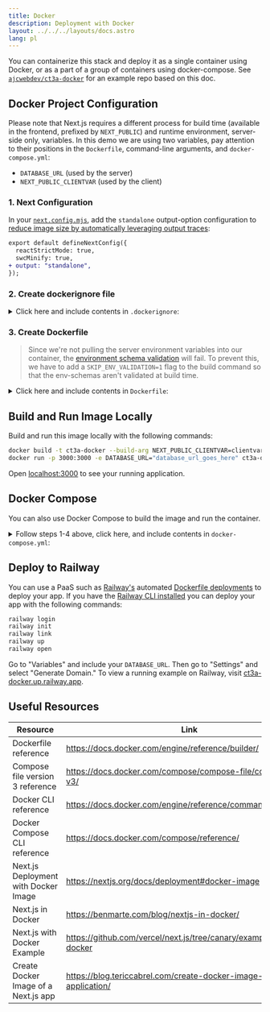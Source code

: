 ```yaml
---
title: Docker
description: Deployment with Docker
layout: ../../../layouts/docs.astro
lang: pl
---
```


You can containerize this stack and deploy it as a single container using Docker, or as a part of a group of containers using docker-compose. See [`ajcwebdev/ct3a-docker`](https://github.com/ajcwebdev/ct3a-docker) for an example repo based on this doc.

## Docker Project Configuration

Please note that Next.js requires a different process for build time (available in the frontend, prefixed by `NEXT_PUBLIC`) and runtime environment, server-side only, variables. In this demo we are using two variables, pay attention to their positions in the `Dockerfile`, command-line arguments, and `docker-compose.yml`:

- `DATABASE_URL` (used by the server)
- `NEXT_PUBLIC_CLIENTVAR` (used by the client)

### 1. Next Configuration

In your [`next.config.mjs`](https://github.com/t3-oss/create-t3-app/blob/main/cli/template/base/next.config.mjs), add the `standalone` output-option configuration to [reduce image size by automatically leveraging output traces](https://nextjs.org/docs/advanced-features/output-file-tracing):

```diff
export default defineNextConfig({
  reactStrictMode: true,
  swcMinify: true,
+ output: "standalone",
});
```

### 2. Create dockerignore file

<details>
    <summary>
      Click here and include contents in <code>.dockerignore</code>:
    </summary>
<div class="content">

```
.env
Dockerfile
.dockerignore
node_modules
npm-debug.log
README.md
.next
.git
```

</div>

</details>

### 3. Create Dockerfile

> Since we're not pulling the server environment variables into our container, the [environment schema validation](/en/usage/env-variables) will fail. To prevent this, we have to add a `SKIP_ENV_VALIDATION=1` flag to the build command so that the env-schemas aren't validated at build time.

<details>
    <summary>
      Click here and include contents in <code>Dockerfile</code>:
    </summary>
<div class="content">

```docker
##### DEPENDENCIES

FROM --platform=linux/amd64 node:16-alpine AS deps
RUN apk add --no-cache libc6-compat openssl
WORKDIR /app

# Install Prisma Client - remove if not using Prisma

COPY prisma ./

# Install dependencies based on the preferred package manager

COPY package.json yarn.lock* package-lock.json* pnpm-lock.yaml\* ./

RUN \
 if [ -f yarn.lock ]; then yarn --frozen-lockfile; \
 elif [ -f package-lock.json ]; then npm ci; \
 elif [ -f pnpm-lock.yaml ]; then yarn global add pnpm && pnpm i; \
 else echo "Lockfile not found." && exit 1; \
 fi

##### BUILDER

FROM --platform=linux/amd64 node:16-alpine AS builder
ARG DATABASE_URL
ARG NEXT_PUBLIC_CLIENTVAR
WORKDIR /app
COPY --from=deps /app/node_modules ./node_modules
COPY . .

# ENV NEXT_TELEMETRY_DISABLED 1

RUN \
 if [ -f yarn.lock ]; then SKIP_ENV_VALIDATION=1 yarn build; \
 elif [ -f package-lock.json ]; then SKIP_ENV_VALIDATION=1 npm run build; \
 elif [ -f pnpm-lock.yaml ]; then yarn global add pnpm && SKIP_ENV_VALIDATION=1 pnpm run build; \
 else echo "Lockfile not found." && exit 1; \
 fi

##### RUNNER

FROM --platform=linux/amd64 node:16-alpine AS runner
WORKDIR /app

ENV NODE_ENV production

# ENV NEXT_TELEMETRY_DISABLED 1

RUN addgroup --system --gid 1001 nodejs
RUN adduser --system --uid 1001 nextjs

COPY --from=builder /app/next.config.mjs ./
COPY --from=builder /app/public ./public
COPY --from=builder /app/package.json ./package.json

COPY --from=builder --chown=nextjs:nodejs /app/.next/standalone ./
COPY --from=builder --chown=nextjs:nodejs /app/.next/static ./.next/static

USER nextjs
EXPOSE 3000
ENV PORT 3000

CMD ["node", "server.js"]

```

> **_Notes_**
>
> - _Emulation of `--platform=linux/amd64` may not be necessary after moving to Node 18._
> - _See [`node:alpine`](https://github.com/nodejs/docker-node/tree/b4117f9333da4138b03a546ec926ef50a31506c3#nodealpine) to understand why `libc6-compat` might be needed._
> - _Next.js collects [anonymous telemetry data about general usage](https://nextjs.org/telemetry). Uncomment the first instance of `ENV NEXT_TELEMETRY_DISABLED 1` to disable telemetry during the build. Uncomment the second instance to disable telemetry during runtime._

</div>
</details>

## Build and Run Image Locally

Build and run this image locally with the following commands:

```bash
docker build -t ct3a-docker --build-arg NEXT_PUBLIC_CLIENTVAR=clientvar .
docker run -p 3000:3000 -e DATABASE_URL="database_url_goes_here" ct3a-docker
```

Open [localhost:3000](http://localhost:3000/) to see your running application.

## Docker Compose

You can also use Docker Compose to build the image and run the container.

<details>
    <summary>
      Follow steps 1-4 above, click here, and include contents in <code>docker-compose.yml</code>:
    </summary>
<div class="content">

```yaml
version: "3.9"
services:
  app:
    platform: "linux/amd64"
    build:
      context: .
      dockerfile: Dockerfile
      args:
        NEXT_PUBLIC_CLIENTVAR: "clientvar"
    working_dir: /app
    ports:
      - "3000:3000"
    image: t3-app
    environment:
      - DATABASE_URL=database_url_goes_here
```

Run this using the `docker compose up` command:

```bash
docker compose up
```

Open [localhost:3000](http://localhost:3000/) to see your running application.

</div>
</details>

## Deploy to Railway

You can use a PaaS such as [Railway's](https://railway.app) automated [Dockerfile deployments](https://docs.railway.app/deploy/dockerfiles) to deploy your app. If you have the [Railway CLI installed](https://docs.railway.app/develop/cli#install) you can deploy your app with the following commands:

```bash
railway login
railway init
railway link
railway up
railway open
```

Go to "Variables" and include your `DATABASE_URL`. Then go to "Settings" and select "Generate Domain." To view a running example on Railway, visit [ct3a-docker.up.railway.app](https://ct3a-docker.up.railway.app/).

## Useful Resources

| Resource                             | Link                                                                 |
| ------------------------------------ | -------------------------------------------------------------------- |
| Dockerfile reference                 | https://docs.docker.com/engine/reference/builder/                    |
| Compose file version 3 reference     | https://docs.docker.com/compose/compose-file/compose-file-v3/        |
| Docker CLI reference                 | https://docs.docker.com/engine/reference/commandline/docker/         |
| Docker Compose CLI reference         | https://docs.docker.com/compose/reference/                           |
| Next.js Deployment with Docker Image | https://nextjs.org/docs/deployment#docker-image                      |
| Next.js in Docker                    | https://benmarte.com/blog/nextjs-in-docker/                          |
| Next.js with Docker Example          | https://github.com/vercel/next.js/tree/canary/examples/with-docker   |
| Create Docker Image of a Next.js app | https://blog.tericcabrel.com/create-docker-image-nextjs-application/ |
